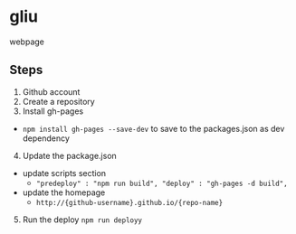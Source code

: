 # gliu
webpage
## Steps
1. Github account
2. Create a repository
3. Install gh-pages
  * `npm install gh-pages --save-dev` to save to the packages.json as dev dependency
4. Update the package.json
  * update scripts section
    * `"predeploy" : "npm run build",
      "deploy" : "gh-pages -d build",`
  * update the homepage
    *   `http://{github-username}.github.io/{repo-name}`
5. Run the deploy `npm run deployy`

